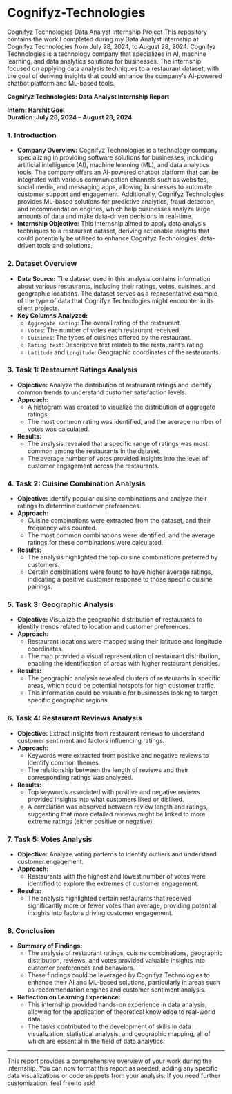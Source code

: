 # Cognifyz-Technologies
Cognifyz Technologies Data Analyst Internship Project
This repository contains the work I completed during my Data Analyst internship at Cognifyz Technologies from July 28, 2024, to August 28, 2024. Cognifyz Technologies is a technology company that specializes in AI, machine learning, and data analytics solutions for businesses. The internship focused on applying data analysis techniques to a restaurant dataset, with the goal of deriving insights that could enhance the company's AI-powered chatbot platform and ML-based tools.

**Cognifyz Technologies: Data Analyst Internship Report**

**Intern: Harshit Goel**  
**Duration: July 28, 2024 – August 28, 2024**

### **1. Introduction**
   - **Company Overview:** Cognifyz Technologies is a technology company specializing in providing software solutions for businesses, including artificial intelligence (AI), machine learning (ML), and data analytics tools. The company offers an AI-powered chatbot platform that can be integrated with various communication channels such as websites, social media, and messaging apps, allowing businesses to automate customer support and engagement. Additionally, Cognifyz Technologies provides ML-based solutions for predictive analytics, fraud detection, and recommendation engines, which help businesses analyze large amounts of data and make data-driven decisions in real-time.
   - **Internship Objective:** This internship aimed to apply data analysis techniques to a restaurant dataset, deriving actionable insights that could potentially be utilized to enhance Cognifyz Technologies' data-driven tools and solutions.

### **2. Dataset Overview**
   - **Data Source:** The dataset used in this analysis contains information about various restaurants, including their ratings, votes, cuisines, and geographic locations. The dataset serves as a representative example of the type of data that Cognifyz Technologies might encounter in its client projects.
   - **Key Columns Analyzed:**
     - `Aggregate rating`: The overall rating of the restaurant.
     - `Votes`: The number of votes each restaurant received.
     - `Cuisines`: The types of cuisines offered by the restaurant.
     - `Rating text`: Descriptive text related to the restaurant's rating.
     - `Latitude` and `Longitude`: Geographic coordinates of the restaurants.

### **3. Task 1: Restaurant Ratings Analysis**
   - **Objective:** Analyze the distribution of restaurant ratings and identify common trends to understand customer satisfaction levels.
   - **Approach:**
     - A histogram was created to visualize the distribution of aggregate ratings.
     - The most common rating was identified, and the average number of votes was calculated.
   - **Results:**
     - The analysis revealed that a specific range of ratings was most common among the restaurants in the dataset.
     - The average number of votes provided insights into the level of customer engagement across the restaurants.

### **4. Task 2: Cuisine Combination Analysis**
   - **Objective:** Identify popular cuisine combinations and analyze their ratings to determine customer preferences.
   - **Approach:**
     - Cuisine combinations were extracted from the dataset, and their frequency was counted.
     - The most common combinations were identified, and the average ratings for these combinations were calculated.
   - **Results:**
     - The analysis highlighted the top cuisine combinations preferred by customers.
     - Certain combinations were found to have higher average ratings, indicating a positive customer response to those specific cuisine pairings.

### **5. Task 3: Geographic Analysis**
   - **Objective:** Visualize the geographic distribution of restaurants to identify trends related to location and customer preferences.
   - **Approach:**
     - Restaurant locations were mapped using their latitude and longitude coordinates.
     - The map provided a visual representation of restaurant distribution, enabling the identification of areas with higher restaurant densities.
   - **Results:**
     - The geographic analysis revealed clusters of restaurants in specific areas, which could be potential hotspots for high customer traffic.
     - This information could be valuable for businesses looking to target specific geographic regions.

### **6. Task 4: Restaurant Reviews Analysis**
   - **Objective:** Extract insights from restaurant reviews to understand customer sentiment and factors influencing ratings.
   - **Approach:**
     - Keywords were extracted from positive and negative reviews to identify common themes.
     - The relationship between the length of reviews and their corresponding ratings was analyzed.
   - **Results:**
     - Top keywords associated with positive and negative reviews provided insights into what customers liked or disliked.
     - A correlation was observed between review length and ratings, suggesting that more detailed reviews might be linked to more extreme ratings (either positive or negative).

### **7. Task 5: Votes Analysis**
   - **Objective:** Analyze voting patterns to identify outliers and understand customer engagement.
   - **Approach:**
     - Restaurants with the highest and lowest number of votes were identified to explore the extremes of customer engagement.
   - **Results:**
     - The analysis highlighted certain restaurants that received significantly more or fewer votes than average, providing potential insights into factors driving customer engagement.

### **8. Conclusion**
   - **Summary of Findings:**
     - The analysis of restaurant ratings, cuisine combinations, geographic distribution, reviews, and votes provided valuable insights into customer preferences and behaviors.
     - These findings could be leveraged by Cognifyz Technologies to enhance their AI and ML-based solutions, particularly in areas such as recommendation engines and customer sentiment analysis.
   - **Reflection on Learning Experience:**
     - This internship provided hands-on experience in data analysis, allowing for the application of theoretical knowledge to real-world data.
     - The tasks contributed to the development of skills in data visualization, statistical analysis, and geographic mapping, all of which are essential in the field of data analytics.

---

This report provides a comprehensive overview of your work during the internship. You can now format this report as needed, adding any specific data visualizations or code snippets from your analysis. If you need further customization, feel free to ask!
